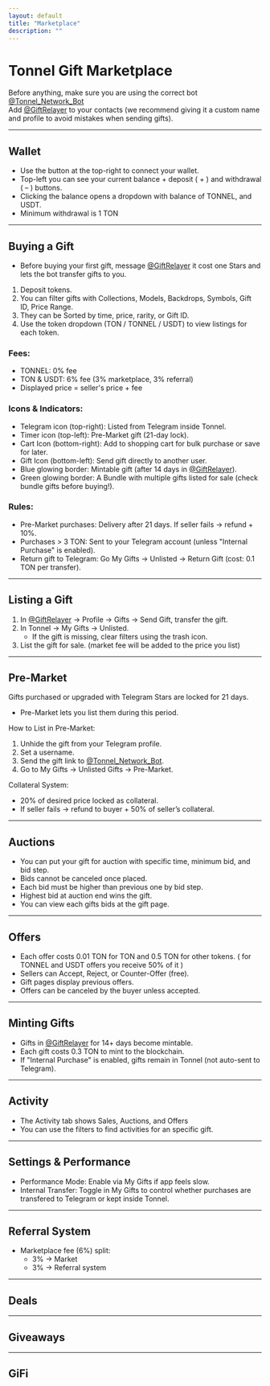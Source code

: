 ```yaml
--- 
layout: default  
title: "Marketplace"  
description: ""  
---
```


# Tonnel Gift Marketplace  

Before anything, make sure you are using the correct bot [@Tonnel_Network_Bot](https://t.me/Tonnel_Network_Bot)  
Add [@GiftRelayer](https://t.me/GiftRelayer) to your contacts (we recommend giving it a custom name and profile to avoid mistakes when sending gifts).  

---

## Wallet  

- Use the button at the top-right to connect your wallet.  
- Top-left you can see your current balance + deposit ( + ) and withdrawal ( – ) buttons.  
- Clicking the balance opens a dropdown with balance of TONNEL, and USDT.  
- Minimum withdrawal is 1 TON  

---

## Buying a Gift  

- Before buying your first gift, message [@GiftRelayer](https://t.me/GiftRelayer) it cost one Stars and lets the bot transfer gifts to you.  

1. Deposit tokens.  
2. You can filter gifts with Collections, Models, Backdrops, Symbols, Gift ID, Price Range.  
3. They can be Sorted by time, price, rarity, or Gift ID.  
3. Use the token dropdown (TON / TONNEL / USDT) to view listings for each token.  

### Fees:  
- TONNEL: 0% fee  
- TON & USDT: 6% fee (3% marketplace, 3% referral)  
- Displayed price = seller's price + fee  

### Icons & Indicators:  
- Telegram icon (top-right): Listed from Telegram inside Tonnel.  
- Timer icon (top-left): Pre-Market gift (21-day lock).  
- Cart Icon (bottom-right): Add to shopping cart for bulk purchase or save for later.  
- Gift Icon (bottom-left): Send gift directly to another user.  
- Blue glowing border: Mintable gift (after 14 days in [@GiftRelayer](https://t.me/GiftRelayer)).  
- Green glowing border: A Bundle with multiple gifts listed for sale (check bundle gifts before buying!).  

### Rules:  
- Pre-Market purchases: Delivery after 21 days. If seller fails → refund + 10%.  
- Purchases > 3 TON: Sent to your Telegram account (unless "Internal Purchase" is enabled).  
- Return gift to Telegram: Go My Gifts → Unlisted → Return Gift (cost: 0.1 TON per transfer).  

---

## Listing a Gift  

1. In [@GiftRelayer](https://t.me/GiftRelayer) → Profile → Gifts → Send Gift, transfer the gift.  
2. In Tonnel → My Gifts → Unlisted.  
   - If the gift is missing, clear filters using the trash icon.  
3. List the gift for sale. (market fee will be added to the price you list)  

---

## Pre-Market  

Gifts purchased or upgraded with Telegram Stars are locked for 21 days.  
- Pre-Market lets you list them during this period.  

How to List in Pre-Market:  
1. Unhide the gift from your Telegram profile.  
2. Set a username.  
3. Send the gift link to [@Tonnel_Network_Bot](https://t.me/Tonnel_Network_Bot).  
4. Go to My Gifts → Unlisted Gifts → Pre-Market.  

Collateral System:  
- 20% of desired price locked as collateral.  
- If seller fails → refund to buyer + 50% of seller’s collateral.  

---

## Auctions  

- You can put your gift for auction with specific time, minimum bid, and bid step.  
- Bids cannot be canceled once placed.  
- Each bid must be higher than previous one by bid step.  
- Highest bid at auction end wins the gift.  
- You can view each gifts bids at the gift page.  

---

## Offers  

- Each offer costs 0.01 TON for TON and 0.5 TON for other tokens. ( for TONNEL and USDT offers you receive 50% of it )  
- Sellers can Accept, Reject, or Counter-Offer (free).  
- Gift pages display previous offers.  
- Offers can be canceled by the buyer unless accepted.  

---

## Minting Gifts  

- Gifts in [@GiftRelayer](https://t.me/GiftRelayer) for 14+ days become mintable.  
- Each gift costs 0.3 TON to mint to the blockchain.  
- If "Internal Purchase" is enabled, gifts remain in Tonnel (not auto-sent to Telegram).  

---

## Activity  

- The Activity tab shows Sales, Auctions, and Offers  
- You can use the filters to find activities for an specific gift.  

---

## Settings & Performance  

- Performance Mode: Enable via My Gifts if app feels slow.  
- Internal Transfer: Toggle in My Gifts to control whether purchases are transfered to Telegram or kept inside Tonnel.  

---

## Referral System  

- Marketplace fee (6%) split:  
  - 3% → Market  
  - 3% → Referral system  

---

## Deals

---

## Giveaways

---

## GiFi

